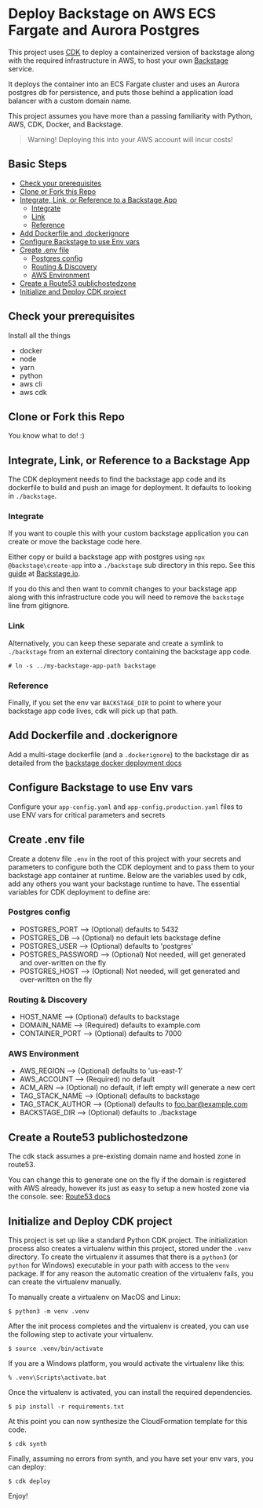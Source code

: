 
<!-- omit in toc -->
# Deploy Backstage on AWS ECS Fargate and Aurora Postgres
This project uses [CDK](https://docs.aws.amazon.com/cdk/latest/guide/home.html) to deploy a containerized version of backstage along with the required infrastructure in AWS, to host your own [Backstage](https://backstage.io) service.

It deploys the container into an ECS Fargate cluster and uses an Aurora postgres db for persistence, and puts those behind a application load balancer with a custom domain name.

This project assumes you have more than a passing familiarity with Python, AWS, CDK, Docker, and Backstage.

> Warning! Deploying this into your AWS account will incur costs! 

<!-- omit in toc -->
## Basic Steps

- [Check your prerequisites](#check-your-prerequisites)
- [Clone or Fork this Repo](#clone-or-fork-this-repo)
- [Integrate, Link, or Reference to a Backstage App](#integrate-link-or-reference-to-a-backstage-app)
  - [Integrate](#integrate)
  - [Link](#link)
  - [Reference](#reference)
- [Add Dockerfile and .dockerignore](#add-dockerfile-and-dockerignore)
- [Configure Backstage to use Env vars](#configure-backstage-to-use-env-vars)
- [Create .env file](#create-env-file)
  - [Postgres config](#postgres-config)
  - [Routing & Discovery](#routing--discovery)
  - [AWS Environment](#aws-environment)
- [Create a Route53 publichostedzone](#create-a-route53-publichostedzone)
- [Initialize and Deploy CDK project](#initialize-and-deploy-cdk-project)

## Check your prerequisites
Install all the things

- docker
- node 
- yarn
- python
- aws cli
- aws cdk

## Clone or Fork this Repo
You know what to do! :)


## Integrate, Link, or Reference to a Backstage App
The CDK deployment needs to find the backstage app code and its dockerfile to build and push an image for deployment. It defaults to looking in `./backstage`. 

### Integrate
If you want to couple this with your custom backstage application you can create or move the backstage code here.

Either copy or build a backstage app with postgres using `npx @backstage\create-app` into a `./backstage` sub directory in this repo. See this [guide](https://backstage.io/docs/getting-started/create-an-app) at [Backstage.io](https://backstage.io/).

If you do this and then want to commit changes to your backstage app along with this infrastructure code you will need to remove the `backstage` line from gitignore.  

### Link
Alternatively, you can keep these separate and create a symlink to `./backstage` from an external directory containing the backstage app code.  
```
# ln -s ../my-backstage-app-path backstage  
```

### Reference
Finally, if you set the env var `BACKSTAGE_DIR` to point to where your backstage app code lives, cdk will pick up that path.


## Add Dockerfile and .dockerignore
Add a multi-stage dockerfile (and a `.dockerignore`) to the backstage dir as detailed from the [backstage docker deployment docs](https://backstage.io/docs/getting-started/deployment-docker#multistage-build) 


## Configure Backstage to use Env vars
Configure your `app-config.yaml` and `app-config.production.yaml` files to use ENV vars for critical parameters and secrets


## Create .env file
Create a dotenv file `.env` in the root of this project with your secrets and parameters to configure both the CDK deployment and to pass them to your backstage app container at runtime. Below are the variables used by cdk, add any others you want your backstage runtime to have. The essential variables for CDK deployment to define are:

### Postgres config
- POSTGRES_PORT --> (Optional) defaults to 5432
- POSTGRES_DB --> (Optional) no default lets backstage define
- POSTGRES_USER --> (Optional) defaults to 'postgres'
- POSTGRES_PASSWORD --> (Optional) Not needed, will get generated and over-written on the fly
- POSTGRES_HOST --> (Optional) Not needed, will get generated and over-written on the fly

### Routing & Discovery
- HOST_NAME --> (Optional) defaults to backstage
- DOMAIN_NAME --> (Required) defaults to example.com
- CONTAINER_PORT --> (Optional) defaults to 7000

### AWS Environment
- AWS_REGION --> (Optional) defaults to 'us-east-1'
- AWS_ACCOUNT --> (Required) no default
- ACM_ARN --> (Optional) no default, if left empty will generate a new cert
- TAG_STACK_NAME --> (Optional) defaults to backstage
- TAG_STACK_AUTHOR --> (Optional) defaults to foo.bar@example.com
- BACKSTAGE_DIR --> (Optional) defaults to ./backstage

## Create a Route53 publichostedzone
The cdk stack assumes a pre-existing domain name and hosted zone in route53.

You can change this to generate one on the fly if the domain is registered with AWS already, however its just as easy to setup a new hosted zone via the console. see: [Route53 docs](https://docs.aws.amazon.com/Route53/latest/DeveloperGuide/Welcome.html)

## Initialize and Deploy CDK project
This project is set up like a standard Python CDK project.  The initialization
process also creates a virtualenv within this project, stored under the `.venv`
directory.  To create the virtualenv it assumes that there is a `python3`
(or `python` for Windows) executable in your path with access to the `venv`
package. If for any reason the automatic creation of the virtualenv fails,
you can create the virtualenv manually.

To manually create a virtualenv on MacOS and Linux:

```
$ python3 -m venv .venv
```

After the init process completes and the virtualenv is created, you can use the following
step to activate your virtualenv.

```
$ source .venv/bin/activate
```

If you are a Windows platform, you would activate the virtualenv like this:

```
% .venv\Scripts\activate.bat
```

Once the virtualenv is activated, you can install the required dependencies.

```
$ pip install -r requirements.txt
```

At this point you can now synthesize the CloudFormation template for this code.

```
$ cdk synth
```
Finally, assuming no errors from synth, and you have set your env vars, you can deploy:

```
$ cdk deploy
```

Enjoy!
